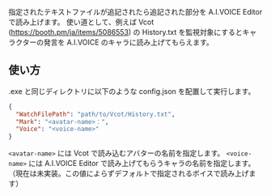 
指定されたテキストファイルが追記されたら追記された部分を A.I.VOICE Editor で読み上げます。
使い道として、例えば Vcot (https://booth.pm/ja/items/5086553) の History.txt を監視対象にするとキャラクターの発言を A.I.VOICE のキャラに読み上げてもらえます。

## 使い方

.exe と同じディレクトリに以下のような config.json を配置して実行します。
```JSON
{
  "WatchFilePath": "path/to/Vcot/History.txt",
  "Mark": "<avatar-name>：",
  "Voice": "<voice-name>"
}
```

`<avatar-name>` には Vcot で読み込むアバターの名前を指定します。
`<voice-name>` には A.I.VOICE Editor で読み上げてもらうキャラの名前を指定します。（現在は未実装。この値によらずデフォルトで指定されるボイスで読み上げます）


